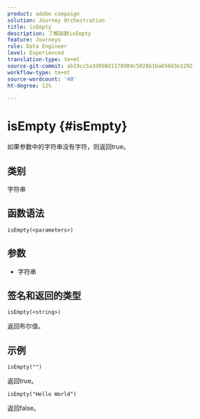 ```yaml
---
product: adobe campaign
solution: Journey Orchestration
title: isEmpty
description: 了解函数isEmpty
feature: Journeys
role: Data Engineer
level: Experienced
translation-type: tm+mt
source-git-commit: ab19cc5a3d998d1178984c5028b1ba650d3e1292
workflow-type: tm+mt
source-wordcount: '40'
ht-degree: 12%

---
```



# isEmpty {#isEmpty}

如果参数中的字符串没有字符，则返回true。

## 类别

字符串

## 函数语法

`isEmpty(<parameters>)`

## 参数

* 字符串

## 签名和返回的类型

`isEmpty(<string>)`

返回布尔值。

## 示例

`isEmpty("")`

返回true。

`isEmpty("Hello World")`

返回false。
